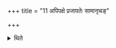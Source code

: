 +++
title = "11 अपिपक्षे प्रजापतेः सामानृचङ्"

+++

<details><summary>थिते</summary>

अपिपक्षे प्रजापतेः सामानृचं गायति ११
</details>
